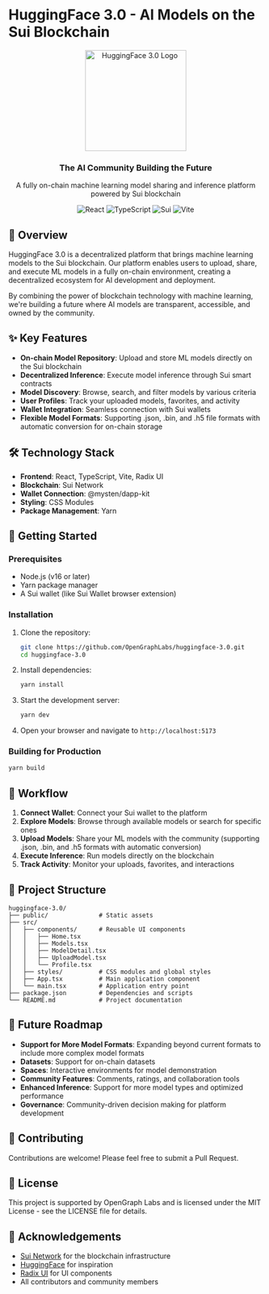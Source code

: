 # HuggingFace 3.0 - AI Models on the Sui Blockchain

<div align="center">
  <img src="https://via.placeholder.com/200x200.png?text=HF3.0" alt="HuggingFace 3.0 Logo" width="200" height="200">
  <h3>The AI Community Building the Future</h3>
  <p>A fully on-chain machine learning model sharing and inference platform powered by Sui blockchain</p>
  
  <div>
    <img src="https://img.shields.io/badge/React-61DAFB?style=for-the-badge&logo=react&logoColor=black" alt="React" />
    <img src="https://img.shields.io/badge/TypeScript-3178C6?style=for-the-badge&logo=typescript&logoColor=white" alt="TypeScript" />
    <img src="https://img.shields.io/badge/Sui-5A67D8?style=for-the-badge&logo=sui&logoColor=white" alt="Sui" />
    <img src="https://img.shields.io/badge/Vite-646CFF?style=for-the-badge&logo=vite&logoColor=white" alt="Vite" />
  </div>
</div>

## 🌟 Overview

HuggingFace 3.0 is a decentralized platform that brings machine learning models to the Sui blockchain. Our platform enables users to upload, share, and execute ML models in a fully on-chain environment, creating a decentralized ecosystem for AI development and deployment.

By combining the power of blockchain technology with machine learning, we're building a future where AI models are transparent, accessible, and owned by the community.

## ✨ Key Features

- **On-chain Model Repository**: Upload and store ML models directly on the Sui blockchain
- **Decentralized Inference**: Execute model inference through Sui smart contracts
- **Model Discovery**: Browse, search, and filter models by various criteria
- **User Profiles**: Track your uploaded models, favorites, and activity
- **Wallet Integration**: Seamless connection with Sui wallets
- **Flexible Model Formats**: Supporting .json, .bin, and .h5 file formats with automatic conversion for on-chain storage

<!-- ## 🖼️ Screenshots

<div align="center">
  <img src="https://via.placeholder.com/800x450.png?text=Home+Page" alt="Home Page" width="800">
  <p><em>Home Page</em></p>
  
  <img src="https://via.placeholder.com/800x450.png?text=Models+Page" alt="Models Page" width="800">
  <p><em>Models Page</em></p>
  
  <img src="https://via.placeholder.com/800x450.png?text=Model+Detail" alt="Model Detail" width="800">
  <p><em>Model Detail Page</em></p>
</div> -->

## 🛠️ Technology Stack

- **Frontend**: React, TypeScript, Vite, Radix UI
- **Blockchain**: Sui Network
- **Wallet Connection**: @mysten/dapp-kit
- **Styling**: CSS Modules
- **Package Management**: Yarn

## 🚀 Getting Started

### Prerequisites

- Node.js (v16 or later)
- Yarn package manager
- A Sui wallet (like Sui Wallet browser extension)

### Installation

1. Clone the repository:
   ```bash
   git clone https://github.com/OpenGraphLabs/huggingface-3.0.git
   cd huggingface-3.0
   ```

2. Install dependencies:
   ```bash
   yarn install
   ```

3. Start the development server:
   ```bash
   yarn dev
   ```

4. Open your browser and navigate to `http://localhost:5173`

### Building for Production

```bash
yarn build
```

## 🔄 Workflow

1. **Connect Wallet**: Connect your Sui wallet to the platform
2. **Explore Models**: Browse through available models or search for specific ones
3. **Upload Models**: Share your ML models with the community (supporting .json, .bin, and .h5 formats with automatic conversion)
4. **Execute Inference**: Run models directly on the blockchain
5. **Track Activity**: Monitor your uploads, favorites, and interactions

## 🧩 Project Structure

```
huggingface-3.0/
├── public/              # Static assets
├── src/
│   ├── components/      # Reusable UI components
│   │   ├── Home.tsx
│   │   ├── Models.tsx
│   │   ├── ModelDetail.tsx
│   │   ├── UploadModel.tsx
│   │   └── Profile.tsx
│   ├── styles/          # CSS modules and global styles
│   ├── App.tsx          # Main application component
│   └── main.tsx         # Application entry point
├── package.json         # Dependencies and scripts
└── README.md            # Project documentation
```

## 🔮 Future Roadmap

- **Support for More Model Formats**: Expanding beyond current formats to include more complex model formats
- **Datasets**: Support for on-chain datasets
- **Spaces**: Interactive environments for model demonstration
- **Community Features**: Comments, ratings, and collaboration tools
- **Enhanced Inference**: Support for more model types and optimized performance
- **Governance**: Community-driven decision making for platform development

## 🤝 Contributing

Contributions are welcome! Please feel free to submit a Pull Request.

## 📄 License

This project is supported by OpenGraph Labs and is licensed under the MIT License - see the LICENSE file for details.

## 🙏 Acknowledgements

- [Sui Network](https://sui.io/) for the blockchain infrastructure
- [HuggingFace](https://huggingface.co/) for inspiration
- [Radix UI](https://www.radix-ui.com/) for UI components
- All contributors and community members
